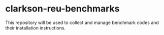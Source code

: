 # clarkson-reu-benchmarks
This repository will be used to collect and manage benchmark codes and their installation instructions.
